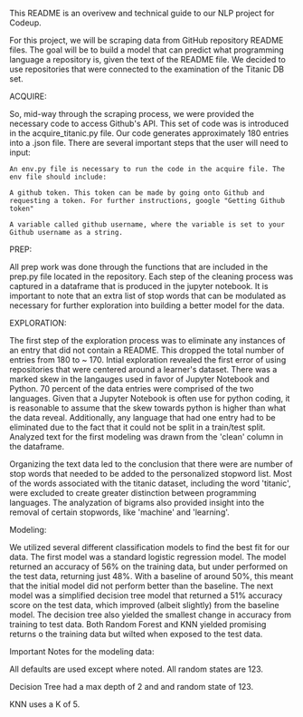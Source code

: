 This README is an overivew and technical guide to our NLP project for Codeup.

For this project, we will be scraping data from GitHub repository README files. The goal will be to build a model that can predict what programming language a repository is, given the text of the README file. We decided to use repositories that were connected to the examination of the Titanic DB set.

ACQUIRE:

So, mid-way through the scraping process, we were provided the necessary code to access Github's API. This set of code was is introduced in the acquire_titanic.py file. Our code generates approximately 180 entries into a .json file. There are several important steps that the user will need to input:

    An env.py file is necessary to run the code in the acquire file. The env file should include:

    A github token. This token can be made by going onto Github and requesting a token. For further instructions, google "Getting Github token"

    A variable called github username, where the variable is set to your Github username as a string.


PREP:

All prep work was done through the functions that are included in the prep.py file located in the repository. Each step of the cleaning process was captured in a dataframe that is produced in the jupyter notebook. It is important to note that an extra list of stop words that can be modulated as necessary for further exploration into building a better model for the data. 

EXPLORATION:

The first step of the exploration process was to eliminate any instances of an entry that did not contain a README. This dropped the total number of entries from 180 to ~ 170. Intial exploration revealed the first error of using repositories that were centered around a learner's dataset. There was a marked skew in the langauges used in favor of Jupyter Notebook and Python. 70 percent of the data entries were comprised of the two languages. Given that a Jupyter Notebook is often use for python coding, it is reasonable to assume that the skew towards python is higher than what the data reveal. Additionally, any language that had one entry had to be eliminated due to the fact that it could not be split in a train/test split. Analyzed text for the first modeling was drawn from the 'clean' column in the dataframe. 

Organizing the text data led to the conclusion that there were are number of stop words that needed to be added to the personalized stopword list. Most of the words associated with the titanic dataset, including the word 'titanic', were excluded to create greater distinction between programming languages. The analyzation of bigrams also provided insight into the removal of certain stopwords, like 'machine' and 'learning'. 

Modeling:

We utilized several different classification models to find the best fit for our data. The first model was a standard logistic regression model. The model returned an accuracy of 56% on the training data, but under performed on the test data, returning just 48%. With a baseline of around 50%, this meant that the initial model did not perform better than the baseline. The next model was a simplified decision tree model that returned a 51% accuracy score on the test data, which improved (albeit slightly) from the baseline model. The decision tree also yielded the smallest change in accuracy from training to test data. Both Random Forest and KNN yielded promising returns o the training data but wilted when exposed to the test data.

Important Notes for the modeling data:

All defaults are used except where noted. All random states are 123.

 Decision Tree had a max depth of 2 and and random state of 123.

KNN uses a K of 5. 


